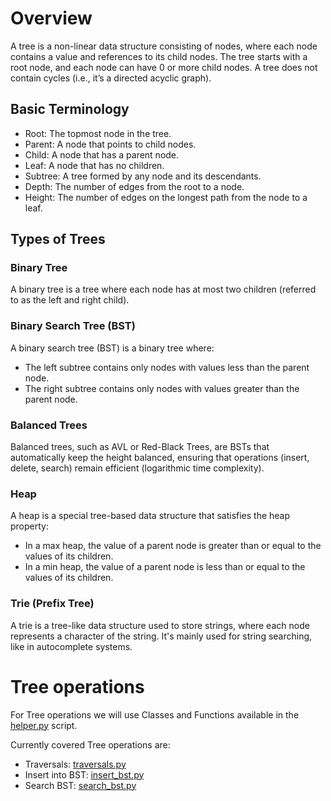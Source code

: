 # Overview

A tree is a non-linear data structure consisting of nodes, where each node contains a value and references to its child nodes. The tree starts with a root node, and each node can have 0 or more child nodes. A tree does not contain cycles (i.e., it’s a directed acyclic graph).

## Basic Terminology

* Root: The topmost node in the tree.
* Parent: A node that points to child nodes.
* Child: A node that has a parent node.
* Leaf: A node that has no children.
* Subtree: A tree formed by any node and its descendants.
* Depth: The number of edges from the root to a node.
* Height: The number of edges on the longest path from the node to a leaf.

## Types of Trees

### Binary Tree
A binary tree is a tree where each node has at most two children (referred to as the left and right child).

### Binary Search Tree (BST)
A binary search tree (BST) is a binary tree where:

* The left subtree contains only nodes with values less than the parent node.
* The right subtree contains only nodes with values greater than the parent node.

### Balanced Trees
Balanced trees, such as AVL or Red-Black Trees, are BSTs that automatically keep the height balanced, ensuring that operations (insert, delete, search) remain efficient (logarithmic time complexity).

### Heap
A heap is a special tree-based data structure that satisfies the heap property:

* In a max heap, the value of a parent node is greater than or equal to the values of its children.
* In a min heap, the value of a parent node is less than or equal to the values of its children.

###  Trie (Prefix Tree)
A trie is a tree-like data structure used to store strings, where each node represents a character of the string. It's mainly used for string searching, like in autocomplete systems.

# Tree operations

For Tree operations we will use Classes and Functions available in the [helper.py](/trees/helper.py) script.

Currently covered Tree operations are:
* Traversals: [traversals.py](/trees/traversals.py)
* Insert into BST: [insert_bst.py](/trees/insert_bst.py)
* Search BST: [search_bst.py](/search/search_bst.py)